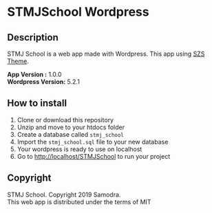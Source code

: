 # STMJSchool Wordpress #

## Description ##
STMJ School is a web app made with Wordpress. This app using [SZS Theme](https://github.com/samodra30/SZS).

**App Version :** 1.0.0  
**Wordpress Version:** 5.2.1


## How to install ##
1. Clone or download this repository  
2. Unzip and move to your htdocs folder
3. Create a database called <code>stmj_school</code>
4. Import the <code>stmj_school.sql</code> file to your new database
5. Your wordpress is ready to use on localhost
6. Go to [http://localhost/STMJSchool](http://localhost/STMJSchool) to run your project

## Copyright ##
STMJ School. Copyright 2019 Samodra.  
This web app is distributed under the terms of MIT
